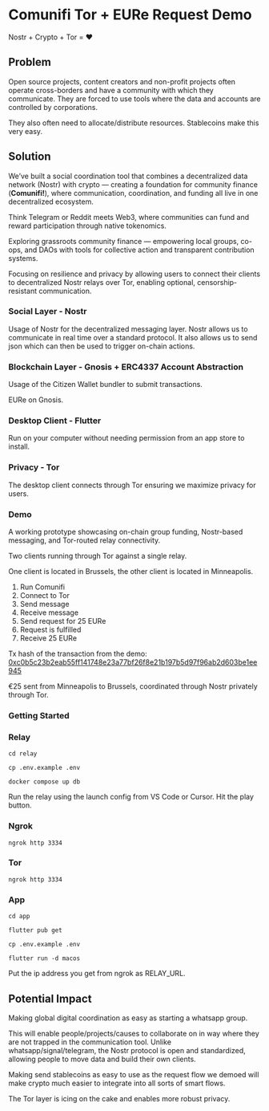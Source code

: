# Comunifi Tor + EURe Request Demo

Nostr + Crypto + Tor = ❤️

## Problem

Open source projects, content creators and non-profit projects often operate cross-borders and have a community with which they communicate. They are forced to use tools where the data and accounts are controlled by corporations. 

They also often need to allocate/distribute resources. Stablecoins make this very easy.

## Solution

We’ve built a social coordination tool that combines a decentralized data network (Nostr) with crypto — creating a foundation for community finance (**Comunifi!**), where communication, coordination, and funding all live in one decentralized ecosystem.

Think Telegram or Reddit meets Web3, where communities can fund and reward participation through native tokenomics.

Exploring grassroots community finance — empowering local groups, co-ops, and DAOs with tools for collective action and transparent contribution systems.

Focusing on resilience and privacy by allowing users to connect their clients to decentralized Nostr relays over Tor, enabling optional, censorship-resistant communication.

### Social Layer - Nostr

Usage of Nostr for the decentralized messaging layer. Nostr allows us to communicate in real time over a standard protocol. It also allows us to send json which can then be used to trigger on-chain actions.

### Blockchain Layer - Gnosis + ERC4337 Account Abstraction

Usage of the Citizen Wallet bundler to submit transactions.

EURe on Gnosis.

### Desktop Client - Flutter

Run on your computer without needing permission from an app store to install.

### Privacy - Tor

The desktop client connects through Tor ensuring we maximize privacy for users.

### Demo

A working prototype showcasing on-chain group funding, Nostr-based messaging, and Tor-routed relay connectivity.

Two clients running through Tor against a single relay.

One client is located in Brussels, the other client is located in Minneapolis.

1. Run Comunifi
2. Connect to Tor
3. Send message
4. Receive message
5. Send request for 25 EURe
6. Request is fulfilled
7. Receive 25 EURe


Tx hash of the transaction from the demo: [0xc0b5c23b2eab55ff141748e23a77bf26f8e21b197b5d97f96ab2d603be1ee945](https://gnosisscan.io/tx/0xc0b5c23b2eab55ff141748e23a77bf26f8e21b197b5d97f96ab2d603be1ee945)

€25 sent from Minneapolis to Brussels, coordinated through Nostr privately through Tor.

### Getting Started

### Relay
```
cd relay

cp .env.example .env

docker compose up db
```

Run the relay using the launch config from VS Code or Cursor. Hit the play button.

### Ngrok

```
ngrok http 3334
```

### Tor

```
ngrok http 3334
```

### App
```
cd app

flutter pub get

cp .env.example .env

flutter run -d macos
```


Put the ip address you get from ngrok as RELAY_URL.

## Potential Impact

Making global digital coordination as easy as starting a whatsapp group. 

This will enable people/projects/causes to collaborate on in way where they are not trapped in the communication tool. Unlike whatsapp/signal/telegram, the Nostr protocol is open and standardized, allowing people to move data and build their own clients.

Making send stablecoins as easy to use as the request flow we demoed will make crypto much easier to integrate into all sorts of smart flows.

The Tor layer is icing on the cake and enables more robust privacy.







